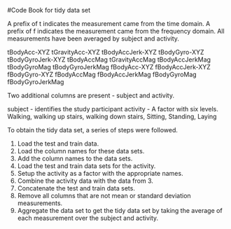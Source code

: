 #Code Book for tidy data set

A prefix of t indicates the measurement came from the time domain.
A prefix of f indicates the measurement came from the frequency domain.
All measurements have been averaged by subject and activity.

tBodyAcc-XYZ
tGravityAcc-XYZ
tBodyAccJerk-XYZ
tBodyGyro-XYZ
tBodyGyroJerk-XYZ
tBodyAccMag
tGravityAccMag
tBodyAccJerkMag
tBodyGyroMag
tBodyGyroJerkMag
fBodyAcc-XYZ
fBodyAccJerk-XYZ
fBodyGyro-XYZ
fBodyAccMag
fBodyAccJerkMag
fBodyGyroMag
fBodyGyroJerkMag

Two additional columns are present - subject and activity.

subject - identifies the study participant
activity - A factor with six levels. Walking, walking up stairs,
  walking down stairs, Sitting, Standing, Laying

To obtain the tidy data set, a series of steps were followed.

1. Load the test and train data.
2. Load the column names for these data sets.
3. Add the column names to the data sets.
4. Load the test and train data sets for the activity.
5. Setup the activity as a factor with the appropriate names.
6. Combine the activity data with the data from 3.
7. Concatenate the test and train data sets.
8. Remove all columns that are not mean or standard deviation measurements.
9. Aggregate the data set to get the tidy data set by taking the average of each measurement over the subject and activity.